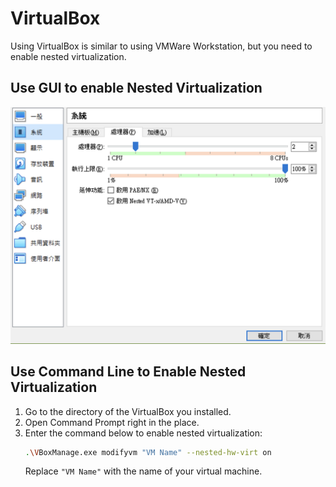 # VirtualBox

Using VirtualBox is similar to using VMWare Workstation, but you need to enable nested virtualization.

## Use GUI to enable Nested Virtualization
![](../../assets/2025-06-10-21-52-30.png)

## Use Command Line to Enable Nested Virtualization
1. Go to the directory of the VirtualBox you installed.
2. Open Command Prompt right in the place.
3. Enter the command below to enable nested virtualization:
   ```bash
   .\VBoxManage.exe modifyvm "VM Name" --nested-hw-virt on
   ```
   Replace `"VM Name"` with the name of your virtual machine.
